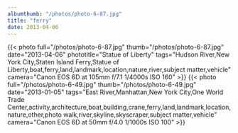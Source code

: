 ```yaml
---
albumthumb: "/photos/photo-6-87.jpg"
title: "ferry"
date: 2013-04-06
---
```

{{< photo full="/photos/photo-6-87.jpg" thumb="/photos/photo-6-87.jpg" date="2013-04-06" phototitle="Statue of Liberty" tags="Hudson River,New York City,Staten Island Ferry,Statue of Liberty,boat,ferry,land,landmark,location,nature,river,subject matter,vehicle" camera="Canon EOS 6D at 105mm f/7.1 1/4000s ISO 160" >}}
{{< photo full="/photos/photo-6-49.jpg" thumb="/photos/photo-6-49.jpg" date="2013-01-05" tags="East River,Manhattan,New York City,One World Trade Center,activity,architecture,boat,building,crane,ferry,land,landmark,location,nature,other,photo walk,river,skyline,skyscraper,subject matter,vehicle" camera="Canon EOS 6D at 50mm f/4.0 1/1000s ISO 100" >}}
